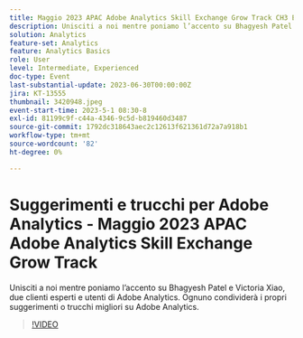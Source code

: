 ```yaml
---
title: Maggio 2023 APAC Adobe Analytics Skill Exchange Grow Track CH3 EM In evidenza - Suggerimenti e trucchi di Analytics
description: Unisciti a noi mentre poniamo l’accento su Bhagyesh Patel e Victoria Xiao, due clienti esperti e utenti di Adobe Analytics. Ognuno condividerà i propri suggerimenti o trucchi migliori su Adobe Analytics.
solution: Analytics
feature-set: Analytics
feature: Analytics Basics
role: User
level: Intermediate, Experienced
doc-type: Event
last-substantial-update: 2023-06-30T00:00:00Z
jira: KT-13555
thumbnail: 3420948.jpeg
event-start-time: 2023-5-1 08:30-8
exl-id: 81199c9f-c44a-4346-9c5d-b819460d3487
source-git-commit: 1792dc318643aec2c12613f621361d72a7a918b1
workflow-type: tm+mt
source-wordcount: '82'
ht-degree: 0%

---
```


# Suggerimenti e trucchi per Adobe Analytics - Maggio 2023 APAC Adobe Analytics Skill Exchange Grow Track

Unisciti a noi mentre poniamo l’accento su Bhagyesh Patel e Victoria Xiao, due clienti esperti e utenti di Adobe Analytics. Ognuno condividerà i propri suggerimenti o trucchi migliori su Adobe Analytics.

>[!VIDEO](https://video.tv.adobe.com/v/3420948/?learn=on)
